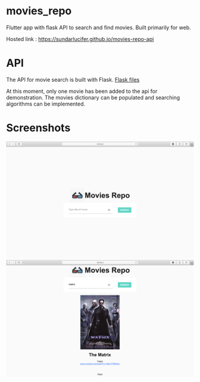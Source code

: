 # movies_repo

Flutter app with flask API to search and find movies.
Built primarily for web.

Hosted link : https://sundarlucifer.github.io/movies-repo-api

# API
The API for movie search is built with Flask.
[Flask files](flask)

At this moment, only one movie has been added to the api for demonstration. The movies dictionary can be populated and searching algorithms can be implemented.

# Screenshots
![Image unavialable](https://github.com/sundarlucifer/movies-repo-api/blob/master/screenshot/Screenshot_1.png)
![Image unavialable](https://github.com/sundarlucifer/movies-repo-api/blob/master/screenshot/Screenshot_2.png)
